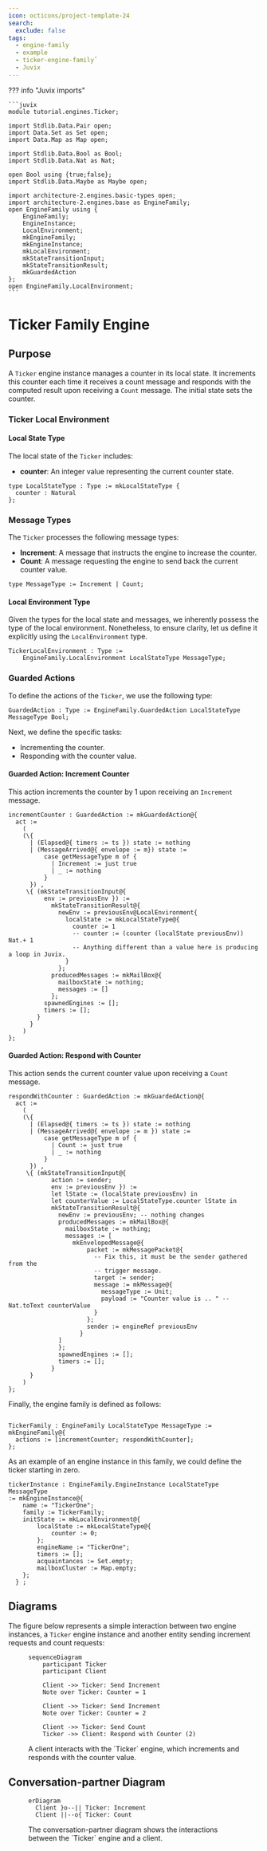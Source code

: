 ```yaml
---
icon: octicons/project-template-24
search:
  exclude: false
tags:
  - engine-family
  - example
  - ticker-engine-familyˇ
  - Juvix
---
```



??? info "Juvix imports"

    ```juvix 
    module tutorial.engines.Ticker;

    import Stdlib.Data.Pair open;
    import Data.Set as Set open;
    import Data.Map as Map open;

    import Stdlib.Data.Bool as Bool;
    import Stdlib.Data.Nat as Nat;
    
    open Bool using {true;false};
    import Stdlib.Data.Maybe as Maybe open;

    import architecture-2.engines.basic-types open;
    import architecture-2.engines.base as EngineFamily;
    open EngineFamily using {
        EngineFamily;
        EngineInstance;
        LocalEnvironment;
        mkEngineFamily;
        mkEngineInstance;
        mkLocalEnvironment;
        mkStateTransitionInput;
        mkStateTransitionResult;
        mkGuardedAction
    };
    open EngineFamily.LocalEnvironment;
    ```

# Ticker Family Engine

## Purpose

A `Ticker` engine instance manages a counter in its local state. It increments
this counter each time it receives a count message and responds with the
computed result upon receiving a `Count` message. The initial state sets the
counter.

### Ticker Local Environment

#### Local State Type

The local state of the `Ticker` includes:

- **counter**: An integer value representing the current counter state.

```juvix
type LocalStateType : Type := mkLocalStateType {
  counter : Natural
};
```

### Message Types

The `Ticker` processes the following message types:

- **Increment**: A message that instructs the engine to increase the counter.
- **Count**: A message requesting the engine to send back the current counter
  value.

```juvix
type MessageType := Increment | Count;
```

#### Local Environment Type

Given the types for the local state and messages, we inherently possess the type
of the local environment. Nonetheless, to ensure clarity, let us define it
explicitly using the `LocalEnvironment` type.

```juvix
TickerLocalEnvironment : Type := 
    EngineFamily.LocalEnvironment LocalStateType MessageType;
```

### Guarded Actions

To define the actions of the `Ticker`, we use the following type:

```juvix
GuardedAction : Type := EngineFamily.GuardedAction LocalStateType MessageType Bool;
```

Next, we define the specific tasks:

- Incrementing the counter.
- Responding with the counter value.

#### Guarded Action: Increment Counter

This action increments the counter by 1 upon receiving an `Increment` message.

```juvix
incrementCounter : GuardedAction := mkGuardedAction@{
  act := 
    (
    (\{
      | (Elapsed@{ timers := ts }) state := nothing
      | (MessageArrived@{ envelope := m}) state :=
          case getMessageType m of {
            | Increment := just true
            | _ := nothing
          } 
      }) ,
     \{ (mkStateTransitionInput@{
          env := previousEnv }) := 
            mkStateTransitionResult@{
              newEnv := previousEnv@LocalEnvironment{
                localState := mkLocalStateType@{
                  counter := 1
                  -- counter := (counter (localState previousEnv)) Nat.+ 1
                  -- Anything different than a value here is producing a loop in Juvix.
                }
              };
            producedMessages := mkMailBox@{
              mailboxState := nothing;
              messages := []
            };
          spawnedEngines := [];
          timers := [];
        }
      }
    )
};
```

#### Guarded Action: Respond with Counter

This action sends the current counter value upon receiving a `Count` message.

```juvix 
respondWithCounter : GuardedAction := mkGuardedAction@{
  act := 
    (
    (\{
      | (Elapsed@{ timers := ts }) state := nothing
      | (MessageArrived@{ envelope := m }) state :=
          case getMessageType m of {
            | Count := just true
            | _ := nothing
          } 
      }) ,
     \{ (mkStateTransitionInput@{ 
            action := sender;
            env := previousEnv }) := 
            let lState := (localState previousEnv) in
            let counterValue := LocalStateType.counter lState in
            mkStateTransitionResult@{
              newEnv := previousEnv; -- nothing changes
              producedMessages := mkMailBox@{
                mailboxState := nothing;
                messages := [
                  mkEnvelopedMessage@{
                      packet := mkMessagePacket@{
                        -- Fix this, it must be the sender gathered from the
                        -- trigger message.
                        target := sender;
                        message := mkMessage@{
                          messageType := Unit;
                          payload := "Counter value is .. " -- Nat.toText counterValue
                        }
                      };
                      sender := engineRef previousEnv
                    }
              ]
              };
              spawnedEngines := [];
              timers := [];
            }
      }
    )
};
```

Finally, the engine family is defined as follows:

```

TickerFamily : EngineFamily LocalStateType MessageType := mkEngineFamily@{
  actions := [incrementCounter; respondWithCounter];
};
```

As an example of an engine instance in this family, we could
define the ticker starting in zero.

```
tickerInstance : EngineFamily.EngineInstance LocalStateType MessageType 
:= mkEngineInstance@{
    name := "TickerOne";
    family := TickerFamily;
    initState := mkLocalEnvironment@{
        localState := mkLocalStateType@{
            counter := 0;
        };
        engineName := "TickerOne";
        timers := [];
        acquaintances := Set.empty;
        mailboxCluster := Map.empty;
    };
  } ;
```


## Diagrams


The figure below represents a simple interaction between two engine instances, a
`Ticker` engine instance and another entity sending increment requests and count
requests:

<figure markdown="span">

```mermaid
sequenceDiagram
    participant Ticker
    participant Client

    Client ->> Ticker: Send Increment
    Note over Ticker: Counter = 1
    
    Client ->> Ticker: Send Increment
    Note over Ticker: Counter = 2

    Client ->> Ticker: Send Count
    Ticker ->> Client: Respond with Counter (2)
```

<figcaption markdown="span">
A client interacts with the `Ticker` engine, which increments and responds with the counter value.
</figcaption>
</figure>

## Conversation-partner Diagram

<figure markdown="span">

```mermaid
erDiagram
  Client }o--|| Ticker: Increment
  Client ||--o{ Ticker: Count
```

<figcaption markdown="span">
The conversation-partner diagram shows the interactions between the `Ticker` engine and a client.
</figcaption>

</figure>